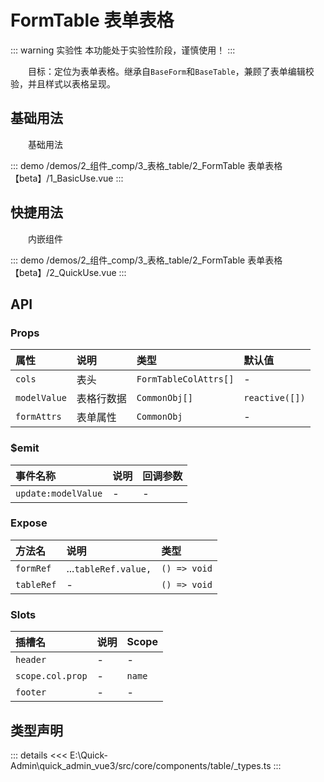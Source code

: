 # FormTable 表单表格  <Badge class="title-badge" type="warning" text="beta" />

::: warning 实验性
本功能处于实验性阶段，谨慎使用！
:::

&emsp;&emsp;目标：定位为表单表格。继承自`BaseForm`和`BaseTable`，兼顾了表单编辑校验，并且样式以表格呈现。
## 基础用法

&emsp;&emsp;基础用法

::: demo 
/demos/2_组件_comp/3_表格_table/2_FormTable 表单表格【beta】/1_BasicUse.vue
:::
## 快捷用法

&emsp;&emsp;内嵌组件

::: demo 
/demos/2_组件_comp/3_表格_table/2_FormTable 表单表格【beta】/2_QuickUse.vue
:::


## API 

### Props

|属性|说明|类型|默认值|
|:---|:---|:---|:---|
|`cols`|表头|`FormTableColAttrs[]`|-|
|`modelValue`|表格行数据|`CommonObj[]`|`reactive([])`|
|`formAttrs`|表单属性|`CommonObj`|-|

### $emit

|事件名称|说明|回调参数|
|:---|:---|:---|
|`update:modelValue`|-|-|

### Expose

|方法名|说明|类型|
|:---|:---|:---|
|`formRef`|...`tableRef.value,`|`() => void`|
|`tableRef`|-|`() => void`|

### Slots

|插槽名|说明|Scope|
|:---|:---|:---|
|`header`|-|-|
|`scope.col.prop`|-|`name`|
|`footer`|-|-|


## 类型声明

::: details
<<< E:\Quick-Admin\quick_admin_vue3/src/core/components/table/_types.ts
:::  
